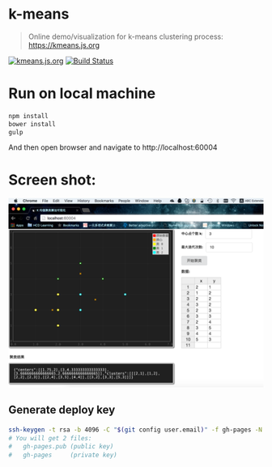 # k-means

> Online demo/visualization for k-means clustering process: https://kmeans.js.org

[![kmeans.js.org](https://img.shields.io/badge/kmeans.js.org-%F0%9F%93%88-A333C8.svg?style=flat-square)](https://kmeans.js.org)
[![Build Status](https://travis-ci.com/Jeff-Tian/k-means.svg?branch=master)](https://travis-ci.com/Jeff-Tian/k-means)

# Run on local machine
```
npm install
bower install
gulp
```
And then open browser and navigate to http://localhost:60004

# Screen shot:
![k-means screen shot](./assets/screenshot.png)


## Generate deploy key
```bash
ssh-keygen -t rsa -b 4096 -C "$(git config user.email)" -f gh-pages -N ""
# You will get 2 files:
#   gh-pages.pub (public key)
#   gh-pages     (private key)
```
